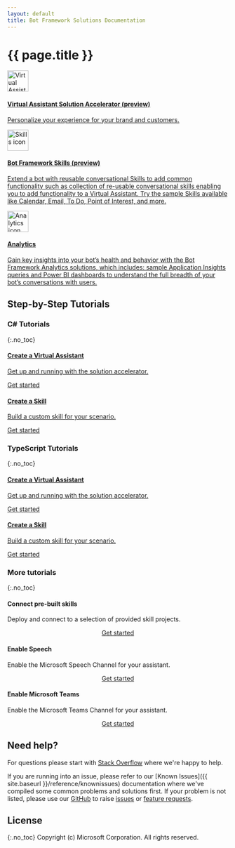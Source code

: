 ```yaml
---
layout: default
title: Bot Framework Solutions Documentation
---
```


# {{ page.title }}

<div class="card-deck">
    <a href="{{site.baseurl}}/overview/virtual-assistant-overview" class="card">
        <div class="card-body">
          <img src="{{site.baseurl}}/assets/images/icons/virtual-assistant.png" alt="Virtual Assistant icon" width="48px">
            <h4 class="card-title">Virtual Assistant Solution Accelerator (preview)</h4>
            <p class="card-text">Personalize your experience for your brand and customers.</p>           
        </div>
    </a>
    <a href="{{site.baseurl}}/overview/skills" class="card">
        <div class="card-body">        
          <img src="{{site.baseurl}}/assets/images/icons/skill.png" alt="Skills icon" width="48px">
            <h4 class="card-title">Bot Framework Skills (preview)</h4>
            <p class="card-text">Extend a bot with reusable conversational Skills to add common functionality such as collection of re-usable conversational skills enabling you to add functionality to a Virtual Assistant. Try the sample Skills available like Calendar, Email, To Do, Point of Interest, and more.</p>
        </div>
    </a>
    <a href="{{site.baseurl}}/virtual-assistant/tutorials/view-analytics/1-intro" class="card">
        <div class="card-body">
          <img src="{{site.baseurl}}/assets/images/icons/bi-dashboard.png" alt="Analytics icon" width="48px">
            <h4 class="card-title">Analytics</h4>
            <p class="card-text">Gain key insights into your bot’s health and behavior with the Bot Framework Analytics solutions, which includes: sample Application Insights queries and Power BI dashboards to understand the full breadth of your bot’s conversations with users.</p>            
        </div>
    </a>
</div>

## Step-by-Step Tutorials

### C# Tutorials
{:.no_toc}
<div class="card-deck">
    <a href="{{site.baseurl}}/virtual-assistant/tutorials/create-assistant/csharp/1-intro/" class="card">
        <div class="card-body">
            <h4 class="card-title">Create a Virtual Assistant</h4>
            <p class="card-text">Get up and running with the solution accelerator.</p>
            <div class="btn btn-primary">Get started</div>
        </div>
    </a>
    <a href="{{site.baseurl}}/skills/tutorials/create-skill/csharp/1-intro/" class="card">
        <div class="card-body">
            <h4 class="card-title">Create a Skill</h4>
            <p class="card-text">Build a custom skill for your scenario.</p>
            <div class="btn btn-primary">Get started</div>
        </div>
    </a>
</div>

### TypeScript Tutorials
{:.no_toc}
<div class="card-deck">
    <a href="{{site.baseurl}}/virtual-assistant/tutorials/create-assistant/typescript/1-intro/" class="card">
        <div class="card-body">
            <h4 class="card-title">Create a Virtual Assistant</h4>
            <p class="card-text">Get up and running with the solution accelerator.</p>
            <div class="btn btn-primary">Get started</div>
        </div>
    </a>
    <a href="{{site.baseurl}}/skills/tutorials/create-skill/typescript/1-intro/" class="card">
        <div class="card-body">
            <h4 class="card-title">Create a Skill</h4>
            <p class="card-text">Build a custom skill for your scenario.</p>
            <div class="btn btn-primary">Get started</div>
        </div>
    </a>
</div>

### More tutorials
{:.no_toc}
<div class="card-deck">
    <div class="card">
        <div class="card-body">
            <h4 class="card-title">Connect pre-built skills</h4>
            <p class="card-text">Deploy and connect to a selection of provided skill projects.</p>
        </div>
        <div class="card-footer" style="display: flex; justify-content: center;">
            <a href="{{site.baseurl}}/tutorials/add-prebuilt-skill/1_intro" class="btn btn-primary">Get started</a>
        </div>
    </div>
    <div class="card">
        <div class="card-body">
            <h4 class="card-title">Enable Speech</h4>
            <p class="card-text">Enable the Microsoft Speech Channel for your assistant.</p>
        </div>
        <div class="card-footer" style="display: flex; justify-content: center;">
            <a href="{{site.baseurl}}/tutorials/enable-speech/1_intro" class="btn btn-primary">Get started</a>
        </div>
    </div>
    <div class="card">
        <div class="card-body">
            <h4 class="card-title">Enable Microsoft Teams</h4>
            <p class="card-text">Enable the Microsoft Teams Channel for your assistant.</p>
        </div>
        <div class="card-footer" style="display: flex; justify-content: center;">
            <a href="{{site.baseurl}}/tutorials/enable-teams/1_intro" class="btn btn-primary">Get started</a>
        </div>
    </div>
</div>

## Need help?
For questions please start with [Stack Overflow](https://stackoverflow.com/questions/tagged/botframework) where we're happy to help. 

If you are running into an issue, please refer to our [Known Issues]({{ site.baseurl }}/reference/knownissues) documentation where we've compiled some common problems and solutions first. If your problem is not listed, please use our [GitHub](https://aka.ms/bfsolutions) to raise [issues](https://github.com/microsoft/botframework-solutions/issues/new?assignees=&labels=Needs+Triage%2C+Type%3A+Bug&template=bug_report.md&title=) or [feature requests](https://github.com/microsoft/botframework-solutions/issues/new?assignees=&labels=Needs+Triage%2C+Type%3A+Suggestion&template=feature_request.md&title=).

## License
{:.no_toc}
Copyright (c) Microsoft Corporation. All rights reserved.
